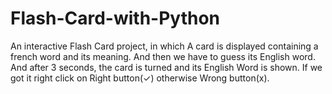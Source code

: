 # Flash-Card-with-Python

An interactive Flash Card project, in which A card is displayed containing a french word and its meaning. And then we have to guess its English word. And after 3 seconds, the card is turned and its English Word is shown. If we got it right click on Right button(✓) otherwise Wrong button(x). 
